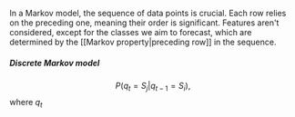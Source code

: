 In a Markov model, the sequence of data points is crucial. Each row relies on the preceding one, meaning their order is significant. Features aren't considered, except for the classes we aim to forecast, which are determined by the [[Markov property|preceding row]] in the sequence.

##### Discrete Markov model
$$P(q_t=S_j|q_{t-1}=S_i),$$ where $q_t$